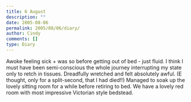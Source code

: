 ```yaml
---
title: 6 August
description: ""
date: 2005-08-06
permalink: 2005/08/06/diary/
author: Cindy
comments: []
type: Diary
---
```


Awoke feeling sick + was so before getting out of bed - just fluid. I think I must have been semi-conscious the whole journey interrupting my state only to retch in tissues. Dreadfully wretched and felt absolutely awful. (E thought, only for a split-second, that I had died!!) Managed to soak up the lovely sitting room for a while before retiring to bed. We have a lovely red room with most impressive Victorian style bedstead.

